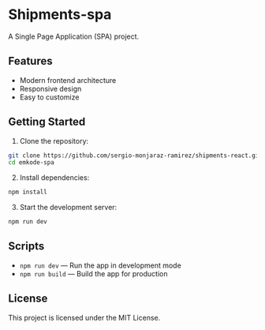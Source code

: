 # Shipments-spa

A Single Page Application (SPA) project.

## Features

- Modern frontend architecture
- Responsive design
- Easy to customize

## Getting Started

1. Clone the repository:
  ```bash
  git clone https://github.com/sergio-monjaraz-ramirez/shipments-react.git
  cd emkode-spa
  ```
2. Install dependencies:
  ```bash
  npm install
  ```
3. Start the development server:
  ```bash
  npm run dev
  ```

## Scripts

- `npm run dev` — Run the app in development mode
- `npm run build` — Build the app for production

## License

This project is licensed under the MIT License.